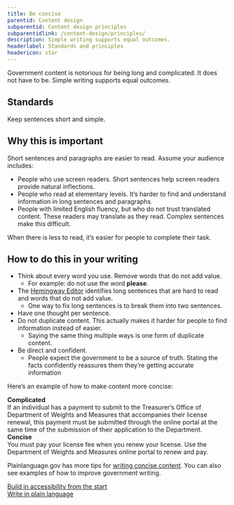 ```yaml
---
title: Be concise
parentid: Content design
subparentid: Content design principles
subparentidlink: /content-design/principles/
description: Simple writing supports equal outcomes.
headerlabel: Standards and principles
headericon: star
---
```


<p class="text-lead">Government content is notorious for being long and complicated. It does not have to be. Simple writing supports equal outcomes.</p>

## Standards

Keep sentences short and simple.

## Why this is important

Short sentences and paragraphs are easier to read. Assume your audience includes:

* People who use screen readers. Short sentences help screen readers provide natural inflections.
* People who read at elementary levels. It’s harder to find and understand information in long sentences and paragraphs.
* People with limited English fluency, but who do not trust translated content. These readers may translate as they read. Complex sentences make this difficult.

When there is less to read, it’s easier for people to complete their task.

## How to do this in your writing

* Think about every word you use. Remove words that do not add value.
  * For example: do not use the word **please**.
* The [Hemingway Editor](http://hemingwayapp.com/) identifies long sentences that are hard to read and words that do not add value.
  * One way to fix long sentences is to break them into two sentences.
* Have one thought per sentence.
* Do not duplicate content. This actually makes it harder for people to find information instead of easier.
  * Saying the same thing multiple ways is one form of duplicate content.
* Be direct and confident.
  * People expect the government to be a source of truth. Stating the facts confidently reassures them they’re getting accurate information

Here’s an example of how to make content more concise:

<div class="blockquote-container">
  <div class="blockquote-body">
    <div class="blockquote-header"><strong>Complicated</strong></div>
    <div class="blockquote-content">If an individual has a payment to submit to the Treasurer’s Office of Department of Weights and Measures that accompanies their license renewal, this payment must be submitted through the online portal at the same time of the submission of their application to the Department.</div>
  </div>
</div>

<div class="blockquote-container">
  <div class="blockquote-body">
    <div class="blockquote-header"><strong>Concise</strong></div>
    <div class="blockquote-content">You must pay your license fee when you renew your license. Use the Department of Weights and Measures online portal to renew and pay.</div>
  </div>
</div>

Plainlanguage.gov has more tips for [writing concise content](https://www.plainlanguage.gov/guidelines/concise/). You can also see examples of how to improve government writing.

<div class="leftright-nav-container">
    <div class="left-nav"><a class="internal-link" href="/content-design/principles/build-accessibility-from-start/">Build in accessibility from the start</a></div>
    <div class="right-nav"><a class="internal-link" href="/content-design/principles/write-in-plain-language/">Write in plain language</a></div>
</div>
